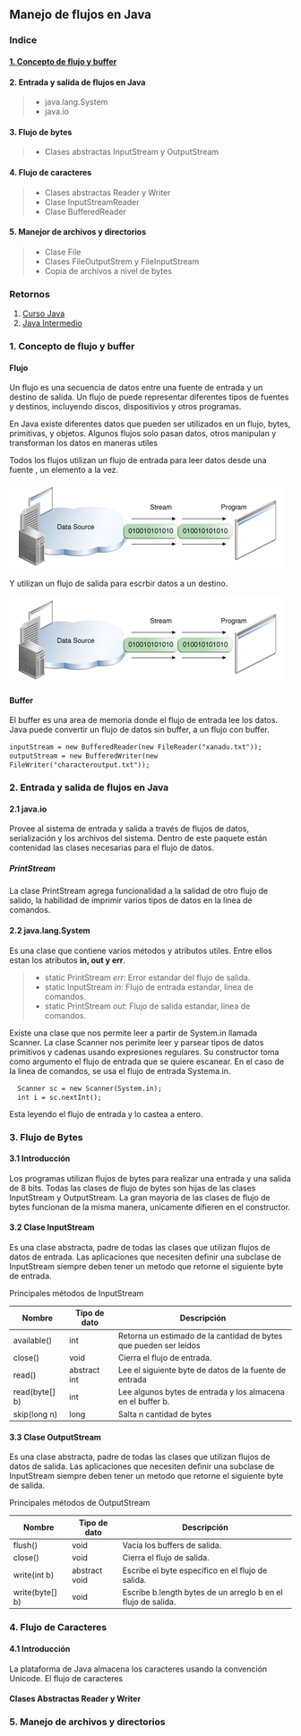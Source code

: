 ## Manejo de flujos en Java

### Indice

#### [1. Concepto de flujo y buffer](https://github.com/patoba/Curso-Java/blob/master/Java%20Intermedio/Manejo%20de%20Flujos/README.md#1-concepto-de-flujo-y-buffer-1)

#### 2. Entrada y salida de flujos en Java
>* java.lang.System
>* java.io

#### 3. Flujo de bytes
>* Clases abstractas InputStream y OutputStream

#### 4. Flujo de caracteres
>* Clases abstractas Reader y Writer
>* Clase InputStreamReader
>* Clase BufferedReader

#### 5. Manejor de archivos y directorios
>* Clase File
>* Clases FileOutputStrem y FileInputStream
>* Copia de archivos a nivel de bytes

### Retornos
1. [Curso Java](https://github.com/patoba/Curso-Java 'Curso Java')
2. [Java Intermedio](https://github.com/patoba/Curso-Java/tree/master/Java%20Intermedio 'Java Intermedio')


### 1. Concepto de flujo y buffer
#### Flujo

Un flujo es una secuencia de datos entre una fuente de entrada y un destino de salida. Un flujo de puede representar diferentes tipos de fuentes y destinos, incluyendo discos, dispositivios y otros programas.

En Java existe diferentes datos que pueden ser utilizados en un flujo, bytes, primitivas, y objetos. Algunos flujos solo pasan datos, otros manipulan y transforman los datos en maneras utiles

Todos los flujos utilizan un flujo de entrada para leer datos desde una fuente , un elemento a la vez.

![](img/img_00.gif)

Y utilizan un flujo de salida para escrbir datos a un destino. 

![](img/img_00.gif)

#### Buffer

El buffer es una area de memoria donde el flujo de entrada lee los datos. Java puede convertir un flujo de datos sin buffer, a un flujo con buffer. 

```
inputStream = new BufferedReader(new FileReader("xanadu.txt"));
outputStream = new BufferedWriter(new FileWriter("characteroutput.txt"));
```

### 2. Entrada y salida de flujos en Java
#### 2.1 java.io
Provee al sistema de entrada y salida a través de flujos de datos, serialización y los archivos del sistema. Dentro de este paquete están contenidad las clases necesarias para el flujo de datos. 

##### PrintStream 

La clase PrintStream agrega funcionalidad a la salidad de otro flujo de salido, la habilidad de imprimir varios tipos de datos en la linea de comandos.

#### 2.2 java.lang.System
Es una clase que contiene varios métodos y atributos utiles. Entre ellos estan los atributos **in, out y err**. 

>* static PrintStream *err*:  Error estandar del flujo de salida.
>* static InputStream *in*: Flujo de entrada estandar, linea de comandos. 
>* static PrintStream *out*: Flujo de salida estandar, linea de comandos.

Existe una clase que nos permite leer a partir de System.in llamada Scanner. La clase Scanner nos perimite leer y parsear tipos de datos primitivos y cadenas usando expresiones regulares. Su constructor toma como argumento el flujo de entrada que se quiere escanear. En el caso de la linea de comandos, se usa el flujo de entrada Systema.in.

```
  Scanner sc = new Scanner(System.in);
  int i = sc.nextInt();
```
Esta leyendo el flujo de entrada y lo castea a entero.

### 3. Flujo de Bytes
#### 3.1 Introducción 
Los programas utilizan flujos de bytes para realizar una entrada y una salida de 8 bits. Todas las clases de flujo de bytes son hijas de las clases InputStream y OutputStream. La gran mayoria de las clases de flujo de bytes funcionan de la misma manera, unicamente difieren en el constructor. 

#### 3.2 Clase InputStream
Es una clase abstracta, padre de todas las clases que utilizan flujos de datos de entrada.  Las aplicaciones que necesiten definir una subclase de InputStream siempre deben tener un metodo que retorne el siguiente byte de entrada. 

Principales métodos de InputStream

| Nombre         | Tipo de dato | Descripción                                                       |
|----------------|--------------|-------------------------------------------------------------------|
| available()    | int          | Retorna un estimado de la cantidad de bytes que pueden ser leidos |
| close()        | void         | Cierra el flujo de entrada.                                       |
| read()         | abstract int | Lee el siguiente byte de datos de la fuente de entrada            |
| read(byte[] b) | int          | Lee algunos bytes de entrada y los almacena en el buffer b.       |
| skip(long n)   | long         | Salta n cantidad de bytes                                         |

#### 3.3 Clase OutputStream 
Es una clase abstracta, padre de todas las clases que utilizan flujos de datos de salida. Las aplicaciones que necesiten definir una subclase de InputStream siempre deben tener un metodo que retorne el siguiente byte de salida.

Principales métodos de OutputStream

| Nombre          | Tipo de dato  | Descripción                                                   |
|-----------------|---------------|---------------------------------------------------------------|
| flush()         | void          | Vacía los buffers de salida.                                  |
| close()         | void          | Cierra el flujo de salida.                                    |
| write(int b)    | abstract void | Escribe el byte específico en el flujo de salida.             |
| write(byte[] b) | void          | Escribe b.length bytes de un arreglo b en el flujo de salida. |

### 4. Flujo de Caracteres
#### 4.1 Introducción
La plataforma de Java almacena los caracteres usando la convención Unicode. El flujo de caracteres 

#### Clases Abstractas Reader y Writer 
### 5. Manejo de archivos y directorios
